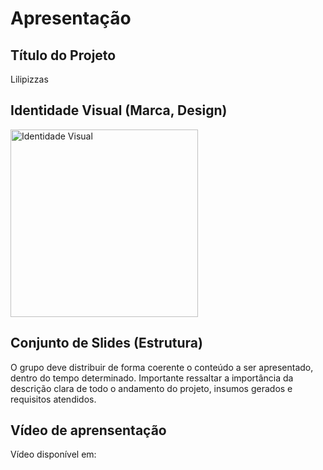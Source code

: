 # Apresentação

## Título do Projeto

Lilipizzas

## Identidade Visual (Marca, Design)

<img src="https://github.com/user-attachments/assets/1927d95f-ab01-442c-8785-f5974652ed50" alt="Identidade Visual" width="300">

## Conjunto de Slides (Estrutura)

O grupo deve distribuir de forma coerente o conteúdo a ser apresentado, dentro do tempo determinado. Importante ressaltar a importância da descrição clara de todo o andamento do projeto, insumos gerados e requisitos atendidos.
 
## Vídeo de aprensentação
Vídeo disponível em: 
